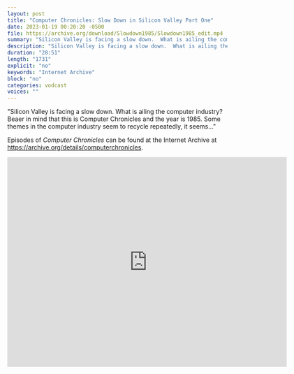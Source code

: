 ```yaml
---
layout: post
title: "Computer Chronicles: Slow Down in Silicon Valley Part One"
date: 2023-01-19 00:20:20 -0500
file: https://archive.org/download/Slowdown1985/Slowdown1985_edit.mp4
summary: "Silicon Valley is facing a slow down.  What is ailing the computer industry?  Beaer in mind that this is Computer Chronicles and the year is 1985.  Some themes in the computer industry seem to recycle repeatedly, it seems..."
description: "Silicon Valley is facing a slow down.  What is ailing the computer industry?  Beaer in mind that this is Computer Chronicles and the year is 1985.  Some themes in the computer industry seem to recycle repeatedly, it seems..."
duration: "28:51"
length: "1731"
explicit: "no" 
keywords: "Internet Archive"
block: "no" 
categories: vodcast
voices: ""
---
```


"Silicon Valley is facing a slow down.  What is ailing the computer industry?  Beaer in mind that this is Computer Chronicles and the year is 1985.  Some themes in the computer industry seem to recycle repeatedly, it seems..."

Episodes of *Computer Chronicles* can be found at the Internet Archive at <https://archive.org/details/computerchronicles>.

<iframe src="https://archive.org/embed/Slowdown1985" width="640" height="480" frameborder="0" webkitallowfullscreen="true" mozallowfullscreen="true" allowfullscreen></iframe>

